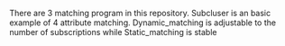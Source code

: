 There are 3 matching program in this repository.
Subcluser is an basic example of 4 attribute matching.
Dynamic_matching is adjustable to the number of subscriptions while Static_matching is stable
